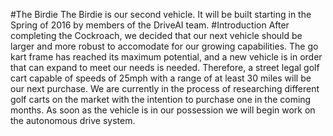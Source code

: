 #The Birdie
The Birdie is our second vehicle. It will be built starting in the Spring of 2016 by members of the DriveAI team.
#Introduction
After completing the Cockroach, we decided that our next vehicle should be larger and more robust to accomodate for our growing capabilities. The go kart frame has reached its maximum potential, and a new vehicle is in order that can expand to meet our needs is needed. Therefore, a street legal golf cart capable of speeds of 25mph with a range of at least 30 miles will be our next purchase.
We are currently in the process of researching different golf carts on the market with the intention to purchase one in the coming months. As soon as the vehicle is in our possession we will begin work on the autonomous drive system.
